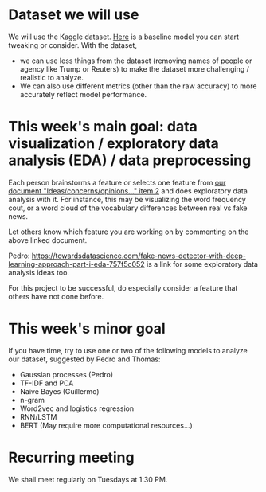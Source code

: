 # Dataset we will use

We will use the Kaggle dataset. [Here](https://github.com/Fontanapink/Detecting-Fake-News-A-Machine-Learning-Approach/tree/main/Example-1) is a baseline model you can start tweaking or consider. With the dataset,
- we can use less things from the dataset (removing names of people or agency like Trump or Reuters) to make the dataset more challenging / realistic to analyze.
- We can also use different metrics (other than the raw accuracy) to more accurately reflect model performance.

# This week's main goal: data visualization / exploratory data analysis (EDA) / data preprocessing

Each person brainstorms a feature or selects one feature from [our document "Ideas/concerns/opinions..." item 2](https://docs.google.com/document/d/1DNczb1nMEhkRcQA6TphjL8hI46tRyMtm9uL3yfk-20M/edit#) and does exploratory data analysis with it. For instance, this may be visualizing the word frequency cout, or a word cloud of the vocabulary differences between real vs fake news. 

Let others know which feature you are working on by commenting on the above linked document.

Pedro: https://towardsdatascience.com/fake-news-detector-with-deep-learning-approach-part-i-eda-757f5c052 is a link for some exploratory data analysis ideas too.

For this project to be successful, do especially consider a feature that others have not done before.

# This week's minor goal

If you have time, try to use one or two of the following models to analyze our dataset, suggested by Pedro and Thomas:
- Gaussian processes (Pedro)
- TF-IDF and PCA
- Naive Bayes (Guillermo)
- n-gram
- Word2vec and logistics regression
- RNN/LSTM
- BERT (May require more computational resources...)

# Recurring meeting

We shall meet regularly on Tuesdays at 1:30 PM.
